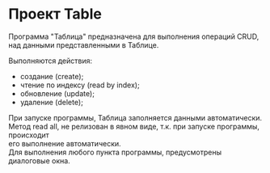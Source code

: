 # Проект Table

Программа "Таблица" предназначена для выполнения операций CRUD,  
над данными представленными в Таблице.  

Выполняются действия:  
- создание (create);  
- чтение по индексу (read by index);  
- обновление (update);  
- удаление (delete);  

При запуске программы, Таблица заполняется данными автоматически.  
Метод read all, не релизован в явном виде, т.к. при запуске программы, происходит  
его выполнение автоматически.  
Для выполнения любого пункта программы, предусмотрены диалоговые окна.
